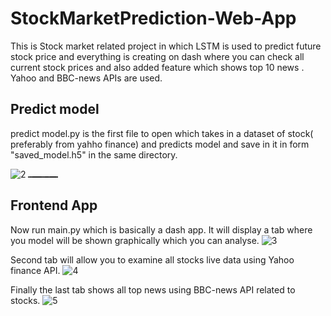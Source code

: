 # StockMarketPrediction-Web-App
This is Stock market related project in which LSTM is used to predict future stock price and everything is creating on dash where you can check all current stock prices and also added feature which shows top 10 news . Yahoo and BBC-news APIs are used.

## Predict model
predict model.py is the first file to open which takes in a dataset of stock( preferably from yahho finance) and predicts model and save in it in form "saved_model.h5" in the same directory.

![2](https://user-images.githubusercontent.com/74040947/133564583-8c4a174b-074e-4820-a338-97a63f2e4e06.png)
<img src="https://github.com/Atharva-V/StockMarketPrediction-Web-App/blob/main/screenshots/2.png" width="48">

## Frontend App
Now run main.py which is basically a dash app. It will display a tab where you model will be shown graphically which you can analyse.
![3](https://user-images.githubusercontent.com/74040947/133564606-1acf9862-0fbd-459d-ae76-c088150077cf.png)

Second tab will allow you to examine all stocks live data using Yahoo finance API.
![4](https://user-images.githubusercontent.com/74040947/133564794-d646da5a-8bf8-4b65-aa3c-8dbb9f6a95df.png)

Finally the last tab shows all top news using BBC-news API related to stocks.
![5](https://user-images.githubusercontent.com/74040947/133564889-76f351a4-bdae-403f-b0e2-fdf8436a1fb5.png)
